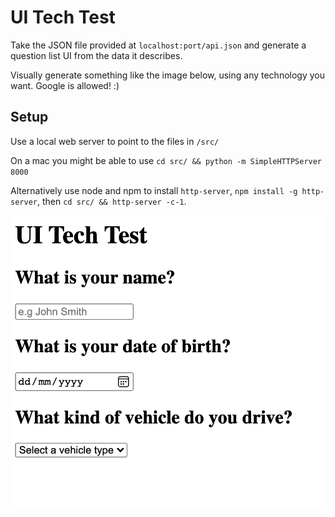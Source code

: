# UI Tech Test

Take the JSON file provided at `localhost:port/api.json` and generate a question list UI from the data it describes.

Visually generate something like the image below, using any technology you want. Google is allowed! :)

## Setup
Use a local web server to point to the files in `/src/`

On a mac you might be able to use `cd src/ && python -m SimpleHTTPServer 8000`

Alternatively use node and npm to install `http-server`, `npm install -g http-server`, then `cd src/ && http-server -c-1`.

![](https://github.com/mrjasongorman/ui-tech-test/raw/main/ui.png)
